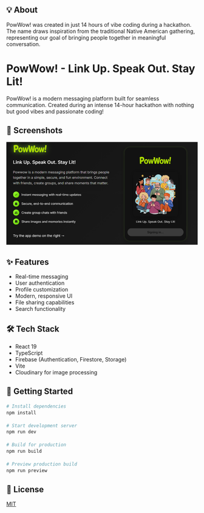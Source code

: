## 💡 About

PowWow! was created in just 14 hours of vibe coding during a hackathon. The name draws inspiration from the traditional Native American gathering, representing our goal of bringing people together in meaningful conversation.

# PowWow! - Link Up. Speak Out. Stay Lit!

PowWow! is a modern messaging platform built for seamless communication. Created during an intense 14-hour hackathon with nothing but good vibes and passionate coding!

## 📱 Screenshots

![PowWow! App Screenshots](src/assets/screenshots.png)

## ✨ Features

- Real-time messaging
- User authentication
- Profile customization
- Modern, responsive UI
- File sharing capabilities
- Search functionality

## 🛠️ Tech Stack

- React 19
- TypeScript
- Firebase (Authentication, Firestore, Storage)
- Vite
- Cloudinary for image processing

## 🚀 Getting Started

```bash
# Install dependencies
npm install

# Start development server
npm run dev

# Build for production
npm run build

# Preview production build
npm run preview
```



## 📝 License

[MIT](LICENSE)
